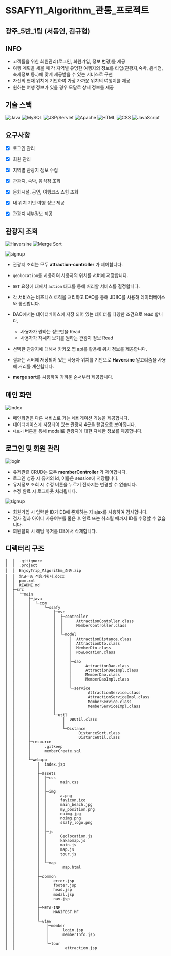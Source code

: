 # SSAFY11_Algorithm_관통_프로젝트

## 광주_5반_1팀 (서동인, 김규형)

## INFO

- 고객들을 위한 회원관리(로그인, 회원가입, 정보 변경)를 제공
- 여행 계획을 세울 때 각 지역별 유명한 여행지의 정보를 타입(관광지,숙박, 음식점, 축제정보 등..)에 맞게 제공받을 수 있는 서비스로 구현
- 자신의 현재 위치에 기반하여 가장 가까운 위치의 여행지를 제공
- 원하는 여행 정보가 있을 경우 모달로 상세 정보를 제공

## 기술 스택
![Java](https://img.shields.io/badge/Java-007396?style=flat-square&logo=Java&logoColor=white)
![MySQL](https://img.shields.io/badge/MySQL-4479A1?style=flat-square&logo=MySQL&logoColor=white)
![JSP/Servlet](https://img.shields.io/badge/JSP%2FServlet-007396?style=flat-square&logo=Java&logoColor=white)
![Apache](https://img.shields.io/badge/Apache-D22128?style=flat-square&logo=Apache&logoColor=white)
![HTML](https://img.shields.io/badge/HTML-239120?style=flat-square&logo=HTML5&logoColor=white)
![CSS](https://img.shields.io/badge/CSS-1572B6?style=flat-square&logo=CSS3&logoColor=white)
![JavaScript](https://img.shields.io/badge/JavaScript-F7DF1E?style=flat-square&logo=JavaScript&logoColor=black)




## 요구사항

- [x]  로그인 관리
- [x]  회원 관리
- [x]  지역별 관광지 정보 수집
- [x]  관광지, 숙박, 음식점 조회
- [x]  문화시설, 공연, 여행코스 쇼힝 조회
- [x]  내 위치 기반 여행 정보 제공 
- [x]  관광지 세부정보 제공



## 관광지 조회
![Haversine](https://img.shields.io/badge/Haversine-000000?style=flat-square&logo=JavaScript&logoColor=F7DF1E)
![Merge Sort](https://img.shields.io/badge/Merge_Sort-000000?style=flat-square)

![signup](https://github.com/unggu0704/algorithm-study/assets/130115689/745c5648-939c-4e67-a9af-27ab882cc3a8)


- 관광지 조회는 모두 **attraction-controller** 가 제어합니다.

- `geolocation`를 사용하여 사용자의 위치를 서버에 저장합니다.
- `GET` 요청에 대해서 `action` 태그를 통해 처리할 서비스를 결정합니다.
- 각 서비스는 비즈니스 로직을 처리하고 DAO를 통해 JDBC를 사용해 데이터베이스와 통신합니다.
- DAO에서는 데이터베이스에 저장 되어 있는 데이터를 다양한 조건으로 read 합니다.
    - 사용자가 원하는 정보만을 Read
    - 사용자가 자세히 보기를 원하는 관광지 정보 Read
- 선택한 관광지에 대해서 카카오 맵 api를 활용해 위치 정보를 제공합니다.
- 결과는 서버에 저장되어 있는 사용자 위치를 기반으로 **Haversine** 알고리즘을 사용해 거리를 계산합니다.
- **merge sort**를 사용하여 가까운 순서부터 제공합니다. 

## 메인 화면

![index](https://github.com/unggu0704/nhnacademy-study/assets/130115689/8c687e8c-bbd3-4604-a68f-61013637a953)

- 메인화면은 다른 서비스로 가는 네비게이션 기능을 제공합니다.
- 데이터베이스에 저장되어 있는 관광지 4곳을 랜덤으로 보여줍니다.
- `더보기` 버튼을 통해 modal로 관광지에 대한 자세한 정보를 제공합니다.



## 로그인 및 회원 관리

![login](https://github.com/unggu0704/algorithm-study/assets/130115689/e3be4e51-90d8-47a4-82fc-653c1c004af5)


- 유저관련 CRUD는 모두 **memberController** 가 제어합니다.
- 로그인 성공 시 유저의 id, 이름은 session에 저장됩니다.
- 유저정보 조회 시 수정 버튼을 누르기 전까지는 변경할 수 없습니다.
- 수정 완료 시 로그아웃 처리됩니다.


![signup](https://github.com/unggu0704/algorithm-study/assets/130115689/7bd6a5b0-7ca4-4149-8a28-eba5cf1d4414)

- 회원가입 시 입력한 ID가 DB에 존재하는 지 ajax를 사용하여 검사합니다.
- 검사 결과 아이디 사용여부를 물은 후 완료 또는 취소될 때까지 ID를 수정할 수 없습니다.
- 회원탈퇴 시 해당 유저를 DB에서 삭제합니다.


## 디렉터리 구조
```
│  │  .gitignore
│  │  .project
│  │  EnjoyTrip_Algorithm_최종.zip
│  │  알고리즘 적용기획서.docx
│  │  pom.xml
│  │  README.md
│  ├─src
│  │  └─main
│  │      ├─java
│  │      │  └─com
│  │      │      └─ssafy
│  │      │          ├─mvc
│  │      │          │  ├─controller
│  │      │          │  │      AttractionContoller.class
│  │      │          │  │      MemberController.class
│  │      │          │  │
│  │      │          │  └─model
│  │      │          │      │  AttractionDistance.class
│  │      │          │      │  AttractionDto.class
│  │      │          │      │  MemberDto.class
│  │      │          │      │  NowLocation.class
│  │      │          │      │
│  │      │          │      ├─dao
│  │      │          │      │      AttractionDao.class
│  │      │          │      │      AttractionDaoImpl.class
│  │      │          │      │      MemberDao.class
│  │      │          │      │      MemberDaoImpl.class
│  │      │          │      │
│  │      │          │      └─service
│  │      │          │              AttractionService.class
│  │      │          │              AttractionServiceImpl.class
│  │      │          │              MemberService.class
│  │      │          │              MemberServiceImpl.class
│  │      │          │
│  │      │          └─util
│  │      │              │  DBUtil.class
│  │      │              │
│  │      │              └─Distance
│  │      │                     DistanceSort.class
│  │      │                     DistanceUtil.class
│  │      ├─resource
│  │      │      .gitkeep
│  │      │      memberCreate.sql
│  │      │
│  │      └─webapp
│  │          │  index.jsp
│  │          │
│  │          ├─assets
│  │          │  ├─css
│  │          │  │      main.css
│  │          │  │
│  │          │  ├─img
│  │          │  │      a.png
│  │          │  │      favicon.ico
│  │          │  │      main_beach.jpg
│  │          │  │      my_position.png
│  │          │  │      noimg.jpg
│  │          │  │      noimg.png
│  │          │  │      ssafy_logo.png
│  │          │  │
│  │          │  ├─js
│  │          │  │      Geolocation.js
│  │          │  │      kakaomap.js
│  │          │  │      main.js
│  │          │  │      map.js
│  │          │  │      tour.js
│  │          │  │
│  │          │  └─map
│  │          │          map.html
│  │          │
│  │          ├─common
│  │          │      error.jsp
│  │          │      footer.jsp
│  │          │      head.jsp
│  │          │      modal.jsp
│  │          │      nav.jsp
│  │          │
│  │          ├─META-INF
│  │          │      MANIFEST.MF
│  │          │
│  │          └─view
│  │              ├─member
│  │              │      login.jsp
│  │              │      memberInfo.jsp
│  │              │
│  │              └─tour
│  │                      attraction.jsp
```
